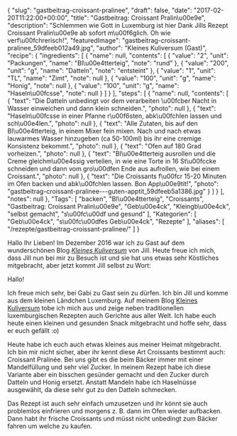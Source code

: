 {
    "slug": "gastbeitrag-croissant-pralinee",
    "draft": false,
    "date": "2017-02-20T11:22:00+00:00",
    "title": "Gastbeitrag: Croissant Pralin\u00e9e",
    "description": "Schlemmen wie Gott in Luxemburg ist hier Dank Jills Rezept Croissant Pralin\u00e9e ab sofort m\u00f6glich. Oh wie verf\u00fchrerisch!",
    "featuredImage": "gastbeitrag-croissant-pralinee_59dfeeb012a49.jpg",
    "author": "Kleines Kuliversum (Gast)",
    "recipe": {
        "ingredients": [
            {
                "name": null,
                "contents": [
                    {
                        "value": "2",
                        "unit": "Packungen",
                        "name": "Bl\u00e4tterteig",
                        "note": "rund"
                    },
                    {
                        "value": "200",
                        "unit": "g",
                        "name": "Datteln",
                        "note": "entsteint"
                    },
                    {
                        "value": "1",
                        "unit": "TL",
                        "name": "Zimt",
                        "note": null
                    },
                    {
                        "value": "100",
                        "unit": "g",
                        "name": "Honig",
                        "note": null
                    },
                    {
                        "value": "100",
                        "unit": "g",
                        "name": "Haseln\u00fcsse",
                        "note": null
                    }
                ]
            }
        ],
        "steps": [
            {
                "name": null,
                "contents": [
                    {
                        "text": "Die Datteln unbedingt vor dem verarbeiten \u00fcber Nacht in Wasser einweichen und dann klein schneiden.",
                        "photo": null
                    },
                    {
                        "text": "Haseln\u00fcsse in einer Pfanne r\u00f6sten, abk\u00fchlen lassen und sch\u00e4len.",
                        "photo": null
                    },
                    {
                        "text": "Alle Zutaten, bis auf den Bl\u00e4tterteig, in einem Mixer fein mixen. Nach und nach etwas lauwarmes Wasser hinzugeben (ca 50-100ml) bis ihr eine cremige Konsistenz bekommt.",
                        "photo": null
                    },
                    {
                        "text": "Ofen auf 180 Grad vorheizen.",
                        "photo": null
                    },
                    {
                        "text": "Bl\u00e4tterteig ausrollen und die Creme gleichm\u00e4ssig verteilen, in wie eine Torte in 16 St\u00fccke schneiden und dann vom gro\u00dfen Ende aus aufrollen, wie bei einem Croissant.",
                        "photo": null
                    },
                    {
                        "text": "Die Croissants f\u00fcr 15-20 Minuten im Ofen backen und abk\u00fchlen lassen. Bon App\u00e9tit!",
                        "photo": "gastbeitrag-croissant-pralinee---guten-apptit_59dfeeb5a1386.jpg"
                    }
                ]
            }
        ],
        "notes": null
    },
    "Tags": [
        "backen",
        "Bl\u00e4tterteig",
        "Croissants",
        "Gastbeitrag: Croissant Pralin\u00e9e",
        "Geb\u00e4ck",
        "Kleingb\u00e4ck",
        "selbst gemacht",
        "s\u00fc\u00df und gesund"
    ],
    "Kategorien": [
        "Geb\u00e4ck",
        "s\u00fc\u00dfes Geb\u00e4ck",
        "Rezepte"
    ],
    "aliases": [
        "\/rezepte\/gastbeitrag-croissant-pralinee\/"
    ]
}

Hallo Ihr Lieben! Im Dezember 2016 war ich zu Gast auf dem wunderschönen Blog [_Kleines Kuliversum_][1] von Jill. Heute freue ich mich, dass Jill nun bei mir zu Besuch ist und sie hat uns etwas sehr Köstliches mitgebracht, aber jetzt kommt Jill selbst zu Wort:

Hallo!

Ich freue mich sehr, bei Gabi zu Gast sein zu dürfen. Ich bin Jill und komme aus dem kleinen Ländchen Luxemburg. Auf meinem Blog [Kleines Kuliversum][2] tobe ich mich aus und zeige neben traditionellen luxemburgischen Rezepten auch Gerichte aus aller Welt. Ich habe euch heute einen kleinen und gesunden Snack mitgebracht und hoffe sehr, dass er euch gefällt :o)

Heute habe ich euch auch etwas kleines aus meiner Heimat mitgebracht. Ich bin mir nicht sicher, aber ihr kennt diese Art Croissants bestimmt auch: Croissant Pralinée. Bei uns gibt es die beim Bäcker immer mit einer Mandelfüllung und sehr viel Zucker. In meinem Rezept habe ich diese Variante aber ein bisschen gesünder gemacht und den Zucker durch Datteln und Honig ersetzt. Anstatt Mandeln habe ich Haselnüsse ausgewählt, da diese sehr gut zu den Datteln schmecken.

Das Rezept ist auch sehr einfach umzusetzen und ihr könnt sie auch problemlos einfrieren und morgens z. B. dann im Ofen wieder aufbacken. Dann habt ihr frische Croissants und müsst nicht unbedingt zum Bäcker fahren um welche zu kaufen.

 [1]: http://www.kleineskuliversum.com/
 [2]: http://www.kleineskuliversum.com